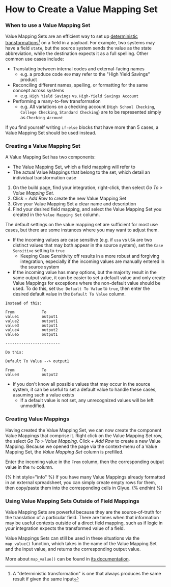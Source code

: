 # How to Create a Value Mapping Set

### When to use a Value Mapping Set

Value Mapping Sets are an efficient way to set up [deterministic transformations](#user-content-fn-1)[^1] on a field in a payload. For example, two systems may have a field `state`, but the source system sends the value as the state abbreviation, while the destination expects it as a full spelling. Other common use cases include:

* Translating between internal codes and external-facing names&#x20;
  * e.g. a produce code `400` may refer to the "High Yield Savings" product
* Reconciling different names, spelling, or formatting for the same concept across systems
  * e.g. `High Yield Savings` vs. `High-Yield Savings Account`
* Performing a many-to-few transformation
  * e.g. All variations on a checking account (`High School Checking`, `College Checking`, `Standard Checking`) are to be represented simply as `Checking Account`

If you find yourself writing `if-else` blocks that have more than 5 cases, a Value Mapping Set should be used instead.

### Creating a Value Mapping Set

A Value Mapping Set has two components:

* The Value Mapping Set, which a field mapping will refer to
* The actual Value Mappings that belong to the set, which detail an individual transformation case

1. On the build page, find your integration, right-click, then select _Go To > Value Mapping Set._
2. Click + _Add Row_ to create the new Value Mapping Set
3. Give your Value Mapping Set a clear name and description
4. Find your desired field mapping, and select the Value Mapping Set you created in the `Value Mapping Set` column.

The default settings on the value mapping set are sufficient for most use cases, but there are some instances where you may want to adjust them.

* If the incoming values are case sensitive (e.g. if `usa` vs `USA` are two distinct values that may both appear in the source system), set the `Case Sensitive` setting to `true`
  * Keeping Case Sensitivity off results in a more robust and forgiving integration, especially if the incoming values are manually entered in the source system
* If the incoming value has many options, but the majority result in the same output value, it can be easier to set a default value and only create Value Mappings for exceptions where the non-default value should be used. To do this, set `Use Default To Value` to `true`, then enter the desired default value in the `Default To Value` column.

```
Instead of this: 

From            To
value1          output1
value2          output1
value3          output1
value4          output2
value5          output1

------------------------

Do this:

Default To Value --> output1

From            To
value4          output2      
```

* If you don't know all possible values that may occur in the source system, it can be useful to set a default value to handle these cases, assuming such a value exists
  * If a default value is not set, any unrecognized values will be left unmodified.

### Creating Value Mappings

Having created the Value Mapping Set, we can now create the component Value Mappings that comprise it. Right click on the Value Mapping Set row, the select _Go To > Value Mapping_. Click _+ Add Row_ to create a new Value Mapping. Because we opened the page via the context-menu of a Value Mapping Set, the _Value Mapping Set_ column is prefilled.

Enter the incoming value in the `From` column, then the corresponding output value in the `To` column.&#x20;

{% hint style="info" %}
If you have many Value Mappings already formatted in an external spreadsheet, you can simply create empty rows for them, then copy/paste them into the corresponding cells in Glyue.
{% endhint %}

### Using Value Mapping Sets Outside of Field Mappings

Value Mapping Sets are powerful because they are the source-of-truth for the translation of a particular field. There are times when that information may be useful contexts outside of a direct field mapping, such as if logic in your integration expects the transformed value of a field.

Value Mappings Sets can still be used in these situations via the `map_value()` function, which takes in the name of the Value Mapping Set and the input value, and returns the corresponding output value.&#x20;

More about `map_value()` can be found in [its documentation](../glyue-technical-reference/special\_functions/#map\_value).

[^1]: A "deterministic transformation" is one that always produces the same result if given the same input
